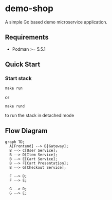 # demo-shop

A simple Go based demo microservice application.

## Requirements

- Podman >= 5.5.1

## Quick Start

### Start stack

`make run`

or

`make rund`

to run the stack in detached mode

## Flow Diagram

```mermaid
graph TD;
  A[Frontend] --> B[Gateway];
  B --> C[User Service];
  B --> D[Item Service];
  B --> E[Cart Service];
  B --> F[Cart Presentation];
  B --> G[Checkout Service];

  F --> D;
  F --> E;

  G --> D;
  G --> E;
```
